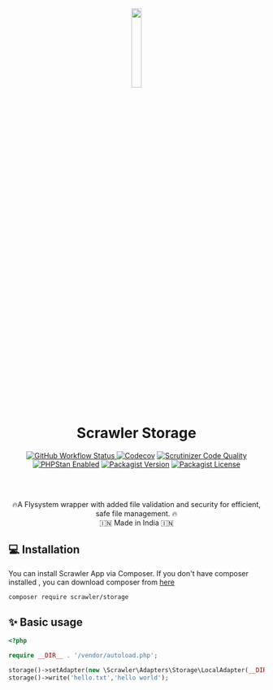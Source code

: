 <div align="center">
<img src="https://user-images.githubusercontent.com/7591484/170873489-6aa40fe3-9d5c-476b-9434-f12f0a896c85.png" width="20%">

<h1> Scrawler Storage </h1>

<a href="https://github.com/scrawler-labs/storage/actions/workflows/main.yml"><img alt="GitHub Workflow Status" src="https://img.shields.io/github/actions/workflow/status/scrawler-labs/storage/main.yml?style=flat-square">
</a>
[![Codecov](https://img.shields.io/codecov/c/gh/scrawler-labs/storage?style=flat-square)](https://app.codecov.io/gh/scrawler-labs/storage)
[![Scrutinizer Code Quality](https://img.shields.io/scrutinizer/quality/g/scrawler-labs/storage?style=flat-square)](https://scrutinizer-ci.com/g/scrawler-labs/storage/?branch=main)
<a href="[https://github.com/scrawler-labs/storage/actions/workflows/main.yml](https://github.com/scrawler-labs/storage/actions/workflows/main.yml)"><img src="https://img.shields.io/badge/PHPStan-enabled-brightgreen.svg?style=flat-square" alt="PHPStan Enabled"></a>
[![Packagist Version](https://img.shields.io/packagist/v/scrawler/storage?style=flat-square)](https://packagist.org/packages/scrawler/storage)
[![Packagist License](https://img.shields.io/packagist/l/scrawler/storage?style=flat-square)](https://packagist.org/packages/scrawler/storage)

<br><br>


🔥A Flysystem wrapper with added file validation and security for efficient, safe file management. 🔥<br>
🇮🇳 Made in India 🇮🇳
</div>

## 💻 Installation
You can install Scrawler App via Composer. If you don't have composer installed , you can download composer from [here](https://getcomposer.org/download/)

```sh
composer require scrawler/storage
```

## ✨ Basic usage
```php
<?php

require __DIR__ . '/vendor/autoload.php';

storage()->setAdapter(new \Scrawler\Adapters\Storage\LocalAdapter(__DIR__ . '/../storage/app'));
storage()->write('hello.txt','hello world');

```



